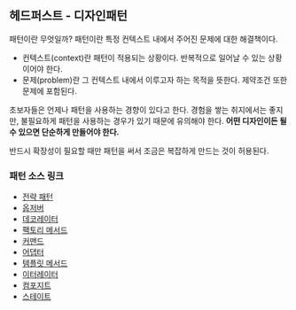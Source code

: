 ## 헤드퍼스트 - 디자인패턴
패턴이란 무엇일까? 패턴이란 특정 컨텍스트 내에서 주어진 문제에 대한 해결책이다.
- 컨텍스트(context)란 패턴이 적용되는 상황이다. 반복적으로 일어날 수 있는 상황이어야 한다.
- 문제(problem)란 그 컨텍스트 내에서 이루고자 하는 목적을 뜻한다. 제약조건 또한 문제에 포함된다.


초보자들은 언제나 패턴을 사용하는 경향이 있다고 한다. 
경험을 쌓는 취지에서는 좋지만, 불필요하게 패턴을 사용하는 경우가 있기 때문에 유의해야 한다.
**어떤 디자인이든 될 수 있으면 단순하게 만들어야 한다.**

반드시 확장성이 필요할 때만 패턴을 써서 조금은 복잡하게 만드는 것이 허용된다.


### 패턴 소스 링크
- [전략 패턴](https://github.com/JMsuper/java-designpattern-headfirst/tree/main/designpattern/src/main/java/org/designpattern/strategy)
- [옵저버](https://github.com/JMsuper/java-designpattern-headfirst/tree/main/designpattern/src/main/java/org/designpattern/observer)
- [데코레이터](https://github.com/JMsuper/java-designpattern-headfirst/tree/main/designpattern/src/main/java/org/designpattern/decorator)
- [팩토리 메서드](https://github.com/JMsuper/java-designpattern-headfirst/tree/main/designpattern/src/main/java/org/designpattern/factory)
- [커맨드](https://github.com/JMsuper/java-designpattern-headfirst/tree/main/designpattern/src/main/java/org/designpattern/command)
- [어댑터](https://github.com/JMsuper/java-designpattern-headfirst/tree/main/designpattern/src/main/java/org/designpattern/adapter)
- [템플릿 메서드](https://github.com/JMsuper/java-designpattern-headfirst/tree/main/designpattern/src/main/java/org/designpattern/templatemethod)
- [이터레이터](https://github.com/JMsuper/java-designpattern-headfirst/tree/main/designpattern/src/main/java/org/designpattern/iterator)
- [컴포지트](https://github.com/JMsuper/java-designpattern-headfirst/tree/main/designpattern/src/main/java/org/designpattern/composite)
- [스테이트](https://github.com/JMsuper/java-designpattern-headfirst/tree/main/designpattern/src/main/java/org/designpattern/state)
